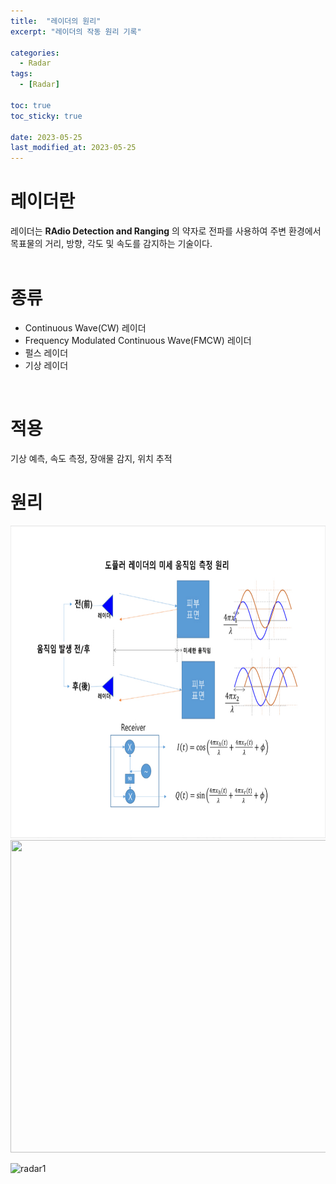 ```yaml
---
title:  "레이더의 원리"
excerpt: "레이더의 작동 원리 기록"

categories:
  - Radar
tags:
  - [Radar]

toc: true
toc_sticky: true
 
date: 2023-05-25
last_modified_at: 2023-05-25
---
```


# 레이더란  
레이더는 **RAdio Detection and Ranging** 의 약자로 전파를 사용하여 주변 환경에서 목표물의 거리, 방향, 각도 및 속도를 감지하는 기술이다.  
<br>  

# 종류  
- Continuous Wave(CW) 레이더  
- Frequency Modulated Continuous Wave(FMCW) 레이더  
- 펄스 레이더  
- 기상 레이더  
<br>  

# 적용  
기상 예측, 속도 측정, 장애물 감지, 위치 추적
<br>  

# 원리  
<div align="center">  
  <img src="./images/radar1.jpg" width="700" height="500">  
</div>  

<div align="center">  
  <img src="https://github.com/csh44017/test/assets/77605589/49641aff-d66c-4eba-b690-f2df519c4c4d" width="700" height="500">  
</div>  

![radar1](https://github.com/csh44017/test/assets/77605589/49641aff-d66c-4eba-b690-f2df519c4c4d)  
